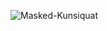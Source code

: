 
![Masked-Kunsiquat](https://github-readme-stats.vercel.app/api?username=Masked-Kunsiquat&show_icons=true&theme=transparent)

<!--
**Masked-Kunsiquat/masked-kunsiquat** is a ✨ _special_ ✨ repository because its `README.md` (this file) appears on your GitHub profile.

Here are some ideas to get you started:

- 🔭 I’m currently working on ...
- 🌱 I’m currently learning ...
- 👯 I’m looking to collaborate on ...
- 🤔 I’m looking for help with ...
- 💬 Ask me about ...
- 📫 How to reach me: ...
- 😄 Pronouns: ...
- ⚡ Fun fact: ...
-->
